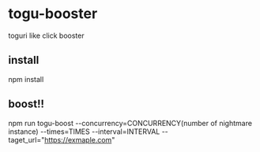 # togu-booster
toguri like click booster

## install

npm install

## boost!!

npm run togu-boost --concurrency=CONCURRENCY(number of nightmare instance) --times=TIMES --interval=INTERVAL --taget_url="https://exmaple.com"
